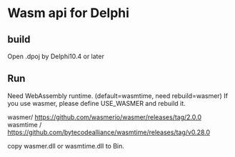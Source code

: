# Wasm api for Delphi

## build
Open .dpoj by Delphi10.4 or later

## Run
Need WebAssembly runtime. (default=wasmtime, need rebuild=wasmer) 
If you use wasmer, please define USE_WASMER and rebuild it.

wasmer/ https://github.com/wasmerio/wasmer/releases/tag/2.0.0 
wasmtime / https://github.com/bytecodealliance/wasmtime/releases/tag/v0.28.0 

copy wasmer.dll or wasmtime.dll to Bin.

